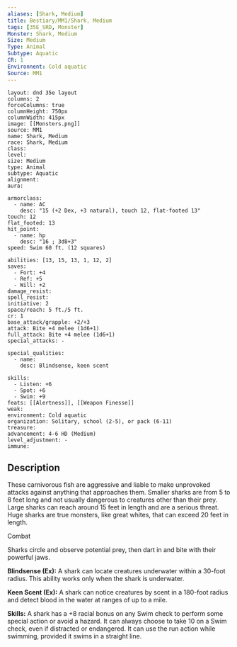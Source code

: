 ```yaml
---
aliases: [Shark, Medium]
title: Bestiary/MM1/Shark, Medium
tags: [35E_SRD, Monster]
Monster: Shark, Medium
Size: Medium
Type: Animal
Subtype: Aquatic
CR: 1
Environnent: Cold aquatic
Source: MM1
---
```


```statblock
layout: dnd 35e layout
columns: 2
forceColumns: true
columnHeight: 750px
columnWidth: 415px
image: [[Monsters.png]]
source: MM1
name: Shark, Medium
race: Shark, Medium
class: 
level: 
size: Medium
type: Animal
subtype: Aquatic
alignment: 
aura: 

armorclass:
  - name: AC
    desc: "15 (+2 Dex, +3 natural), touch 12, flat-footed 13"
touch: 12
flat_footed: 13
hit_point:
  - name: hp
    desc: "16 ; 3d8+3"
speed: Swim 60 ft. (12 squares)

abilities: [13, 15, 13, 1, 12, 2]
saves:
  - Fort: +4
  - Ref: +5
  - Will: +2
damage_resist: 
spell_resist: 
initiative: 2
space/reach: 5 ft./5 ft.
cr: 1
base_attack/grapple: +2/+3
attack: Bite +4 melee (1d6+1)
full_attack: Bite +4 melee (1d6+1)
special_attacks: -

special_qualities:
  - name: 
    desc: Blindsense, keen scent

skills:
  - Listen: +6
  - Spot: +6
  - Swim: +9
feats: [[Alertness]], [[Weapon Finesse]]
weak: 
environment: Cold aquatic
organization: Solitary, school (2-5), or pack (6-11)
treasure: 
advancement: 4-6 HD (Medium)
level_adjustment: -
immune: 
```

## Description

<p>These carnivorous fish are aggressive and liable to make unprovoked attacks against anything that approaches them. Smaller sharks are from 5 to 8 feet long and not usually dangerous to creatures other than their prey. Large sharks can reach around 15 feet in length and are a serious threat. Huge sharks are true monsters, like great whites, that can exceed 20 feet in length.</p>
<p>Combat</p>
<p>Sharks circle and observe potential prey, then dart in and bite with their powerful jaws.</p>
<p>
            <b>Blindsense (Ex):</b> A shark can locate creatures underwater within a 30-foot radius. This ability works only when the shark is underwater.</p>
<p>
            <b>Keen Scent (Ex):</b> A shark can notice creatures by scent in a 180-foot radius and detect blood in the water at ranges of up to a mile.</p>
<p>
            <b>Skills:</b> A shark has a +8 racial bonus on any Swim check to perform some special action or avoid a hazard. It can always choose to take 10 on a Swim check, even if distracted or endangered. It can use the run action while swimming, provided it swims in a straight line.</p>